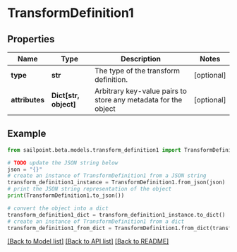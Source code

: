 # TransformDefinition1


## Properties

Name | Type | Description | Notes
------------ | ------------- | ------------- | -------------
**type** | **str** | The type of the transform definition. | [optional] 
**attributes** | **Dict[str, object]** | Arbitrary key-value pairs to store any metadata for the object | [optional] 

## Example

```python
from sailpoint.beta.models.transform_definition1 import TransformDefinition1

# TODO update the JSON string below
json = "{}"
# create an instance of TransformDefinition1 from a JSON string
transform_definition1_instance = TransformDefinition1.from_json(json)
# print the JSON string representation of the object
print(TransformDefinition1.to_json())

# convert the object into a dict
transform_definition1_dict = transform_definition1_instance.to_dict()
# create an instance of TransformDefinition1 from a dict
transform_definition1_from_dict = TransformDefinition1.from_dict(transform_definition1_dict)
```
[[Back to Model list]](../README.md#documentation-for-models) [[Back to API list]](../README.md#documentation-for-api-endpoints) [[Back to README]](../README.md)


